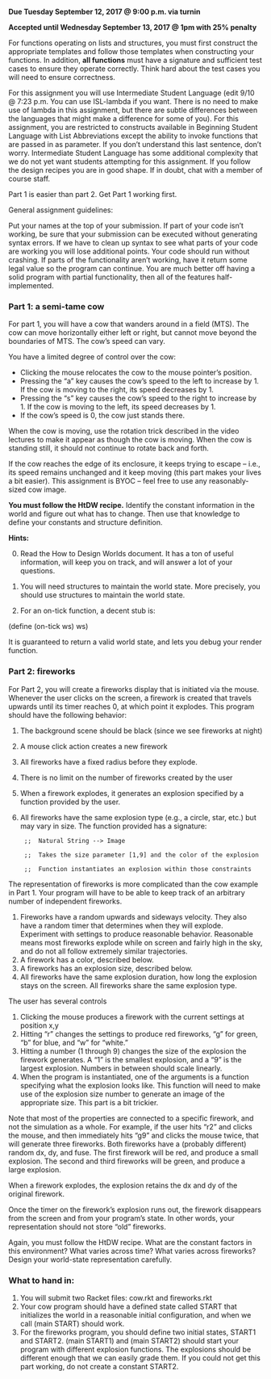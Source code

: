 **Due Tuesday September 12, 2017 @ 9:00 p.m. via turnin**

**Accepted until Wednesday September 13, 2017 @ 1pm with 25% penalty**

For functions operating on lists and structures, you must first construct the appropriate templates and follow those templates when constructing your functions.  In addition, **all functions** must have a signature and sufficient test cases to ensure they operate correctly.  Think hard about the test cases you will need to ensure correctness. 

For this assignment you will use Intermediate Student Language (edit 9/10 @ 7:23 p.m. You can use ISL-lambda if you want.  There is no need to make use of lambda in this assignment, but there are subtle differences between the languages that might make a difference for some of you).  For this assignment, you are restricted to constructs available in Beginning Student Language with List Abbreviations except the ability to invoke functions that are passed in as parameter.  If you don’t understand this last sentence, don’t worry.  Intermediate Student Language has some additional complexity that we do not yet want students attempting for this assignment.  If you follow the design recipes you are in good shape.  If in doubt, chat with a member of course staff. 

Part 1 is easier than part 2.  Get Part 1 working first. 

General assignment guidelines:

Put your names at the top of your submission.
If part of your code isn’t working, be sure that your submission can be executed without generating syntax errors. If we have to clean up syntax to see what parts of your code are working you will lose additional points.
Your code should run without crashing. If parts of the functionality aren’t working, have it return some legal value so the program can continue.  You are much better off having a solid program with partial functionality, then all of the features half-implemented.    
 

### Part 1:  a semi-tame cow

For part 1, you will have a cow that wanders around in a field (MTS).  The cow can move horizontally either left or right, but cannot move beyond the boundaries of MTS.  The cow’s speed can vary. 

You have a limited degree of control over the cow:

- Clicking the mouse relocates the cow to the mouse pointer’s position.
- Pressing the “a” key causes the cow’s speed to the left to increase by 1. If the cow is moving to the right, its speed decreases by 1.
- Pressing the “s” key causes the cow’s speed to the right to increase by 1. If the cow is moving to the left, its speed decreases by 1. 
- If the cow’s speed is 0, the cow just stands there.

When the cow is moving, use the rotation trick described in the video lectures to make it appear as though the cow is moving.  When the cow is standing still, it should not continue to rotate back and forth. 

If the cow reaches the edge of its enclosure, it keeps trying to escape – i.e., its speed remains unchanged and it keep moving (this part makes your lives a bit easier).  This assignment is BYOC – feel free to use any reasonably-sized cow image. 

**You must follow the HtDW recipe.**  Identify the constant information in the world and figure out what has to change.  Then use that knowledge to define your constants and structure definition. 

**Hints:**

0.  Read the How to Design Worlds document.  It has a ton of useful information, will keep you on track, and will answer a lot of your questions.

1.  You will need structures to maintain the world state.  More precisely, you should use structures to maintain the world state.  

2.  For an on-tick function, a decent stub is:

(define (on-tick ws) ws)

It is guaranteed to return a valid world state, and lets you debug your render function.

### Part 2:  fireworks

For Part 2, you will create a fireworks display that is initiated via the mouse.  Whenever the user clicks on the screen, a firework is created that travels upwards until its timer reaches 0, at which point it explodes.  This program should have the following behavior:

1. The background scene should be black (since we see fireworks at night)
2. A mouse click action creates a new firework
3. All fireworks have a fixed radius before they explode.
4. There is no limit on the number of fireworks created by the user
5. When a firework explodes, it generates an explosion specified by a function provided by the user.
6. All fireworks have the same explosion type (e.g., a circle, star, etc.) but may vary in size. The function provided has a signature:

        ;;  Natural String --> Image

        ;;  Takes the size parameter [1,9] and the color of the explosion

        ;;  Function instantiates an explosion within those constraints

The representation of fireworks is more complicated than the cow example in Part 1.  Your program will have to be able to keep track of an arbitrary number of independent fireworks. 

1. Fireworks have a random upwards and sideways velocity. They also have a random timer that determines when they will explode.  Experiment with settings to produce reasonable behavior.  Reasonable means most fireworks explode while on screen and fairly high in the sky, and do not all follow extremely similar trajectories. 
2. A firework has a color, described below.
3. A fireworks has an explosion size, described below.
4. All fireworks have the same explosion duration, how long the explosion stays on the screen.  All fireworks share the same explosion type.

The user has several controls

1. Clicking the mouse produces a firework with the current settings at position x,y
2. Hitting “r” changes the settings to produce red fireworks, “g” for green, “b” for blue, and “w” for “white.”
3. Hitting a number (1 through 9) changes the size of the explosion the firework generates. A “1” is the smallest explosion, and a “9” is the largest explosion.  Numbers in between should scale linearly.
4. When the program is instantiated, one of the arguments is a function specifying what the explosion looks like. This function will need to make use of the explosion size number to generate an image of the appropriate size.  This part is a bit trickier. 

Note that most of the properties are connected to a specific firework, and not the simulation as a whole.  For example, if the user hits “r2” and clicks the mouse, and then immediately hits “g9” and clicks the mouse twice, that will generate three fireworks.  Both fireworks have a (probably different) random dx, dy, and fuse.  The first firework will be red, and produce a small explosion.  The second and third fireworks will be green, and produce a large explosion. 

When a firework explodes, the explosion retains the dx and dy of the original firework. 

Once the timer on the firework’s explosion runs out, the firework disappears from the screen and from your program’s state.  In other words, your representation should not store “old” fireworks.

Again, you must follow the HtDW recipe.  What are the constant factors in this environment?  What varies across time?  What varies across fireworks?  Design your world-state representation carefully. 

### What to hand in:

1. You will submit two Racket files:  cow.rkt and fireworks.rkt
2. Your cow program should have a defined state called START that initializes the world in a reasonable initial configuration, and when we call (main START) should work.
3. For the fireworks program, you should define two initial states, START1 and START2.  (main START1) and (main START2) should start your program with different explosion functions.  The explosions should be different enough that we can easily grade them.  If you could not get this part working, do not create a constant START2.
 